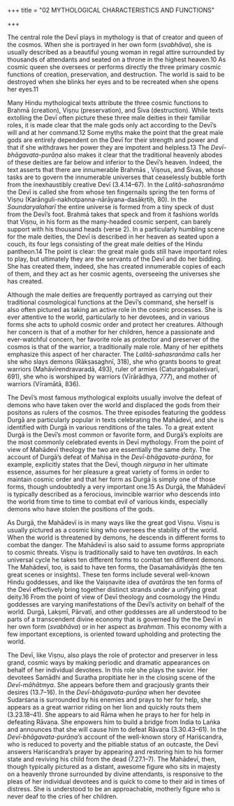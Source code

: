 +++
title = "02 MYTHOLOGICAL CHARACTERISTICS AND FUNCTIONS"

+++

The central role the Devī plays in mythology is that of creator and queen of the cosmos. When she is portrayed in her own form \(*svabhāva*\), she is usually described as a beautiful young woman in regal attire surrounded by thousands of attendants and seated on a throne in the highest heaven.10 As cosmic queen she oversees or performs directly the three primary cosmic functions of creation, preservation, and destruction. The world is said to be destroyed when she blinks her eyes and to be recreated when she opens her eyes.11

Many Hindu mythological texts attribute the three cosmic functions to Brahmā \(creation\), Viṣṇu \(preservation\), and Śiva \(destruction\). While texts extolling the Devī often picture these three male deities in their familiar roles, it is made clear that the male gods only act according to the Devī’s will and at her command.12 Some myths make the point that the great male gods are entirely dependent on the Devī for their strength and power and that if she withdraws her power they are impotent and helpless.13 The *Devī-bhāgavata-purāṇa* also makes it clear that the traditional heavenly abodes of these deities are far below and inferior to the Devī’s heaven. Indeed, the text asserts that there are innumerable Brahmās , Viṣṇus, and Śivas, whose tasks are to govern the innumerable universes that ceaselessly bubble forth from the inexhaustibly creative Devī \(3.4.14–67\). In the *Lalitā-sahasranāma* the Devī is called she from whose ten fingernails spring the ten forms of Viṣṇu \(Karānguli-nakhotpanna-nārāyana-dasākṛtiḥ, 80\). In the *Saundaryalaharī* the entire universe is formed from a tiny speck of dust from the Devī’s foot. Brahmā takes that speck and from it fashions worlds that Viṣṇu, in his form as the many-headed cosmic serpent, can barely support with his thousand heads \(verse 2\). In a particularly humbling scene for the male deities, the Devī is described in her heaven as seated upon a couch, its four legs consisting of the great male deities of the Hindu pantheon.14 The point is clear: the great male gods still have important roles to play, but ultimately they are the servants of the Devī and do her bidding. She has created them, indeed, she has created innumerable copies of each of them, and they act as her cosmic agents, overseeing the universes she has created.

Although the male deities are frequently portrayed as carrying out their traditional cosmological functions at the Devī’s command, she herself is also often pictured as taking an active role in the cosmic processes. She is ever attentive to the world, particularly to her devotees, and in various forms she acts to uphold cosmic order and protect her creatures. Although her concern is that of a mother for her children, hence a passionate and ever-watchful concern, her favorite role as protector and preserver of the cosmos is that of the warrior, a traditionally male role. Many of her epithets emphasize this aspect of her character. The *Lalitā-sahasranāma* calls her she who slays demons \(Rākṣasaghnī, 318\), she who grants boons to great warriors \(Mahāvīrendravaradā, 493\), ruler of armies \(Caturaṅgabaleśvarī, 691\), she who is worshiped by warriors \(Vīrārādhya, *777*\), and mother of warriors \(Vīramātā, 836\).

The Devī’s most famous mythological exploits usually involve the defeat of demons who have taken over the world and displaced the gods from their positons as rulers of the cosmos. The three episodes featuring the goddess Durgā are particularly popular in texts celebrating the Mahādevī, and she is identified with Durgā in various renditions of the tales. To a great extent Durgā is the Devī’s most common or favorite form, and Durgā’s exploits are the most commonly celebrated events in Devī mythology. From the point of view of Mahādevī theology the two are essentially the same deity. The account of Durgā’s defeat of Mahiṣa in the *Devī-bhāgavata-purāṇa*, for example, explicitly states that the Devī, though *nirguṇa* in her ultimate essence, assumes for her pleasure a great variety of forms in order to maintain cosmic order and that her form as Durgā is simply one of those forms, though undoubtedly a very important one.15 As Durgā, the Mahādevī is typically described as a ferocious, invincible warrior who descends into the world from time to time to combat evil of various kinds, especially demons who have stolen the positions of the gods.

As Durgā, the Mahādevī is in many ways like the great god Viṣṇu. Viṣṇu is usually pictured as a cosmic king who oversees the stability of the world. When the world is threatened by demons, he descends in different forms to combat the danger. The Mahādevī is also said to assume forms appropriate to cosmic threats. Viṣṇu is traditionally said to have ten *avatāras*. In each universal cycle he takes ten different forms to combat ten different demons. The Mahādevī, too, is said to have ten forms, the Dasamahāvidyās \(the ten great scenes or insights\). These ten forms include several well-known Hindu goddesses, and like the Vaiṣṇavite idea of *avatāras* the ten forms of the Devī effectively bring together distinct strands under a unifying great deity.16 From the point of view of Devī theology and cosmology the Hindu goddesses are varying manifestations of the Devī’s activity on behalf of the world. Durgā, Lakṣmī, Pārvatī, and other goddesses are all understood to be parts of a transcendent divine economy that is governed by the the Devī in her own form \(*svabhāva*\) or in her aspect as *brahman*. This economy with a few important exceptions, is oriented toward upholding and protecting the world.

The Devī, like Viṣṇu, also plays the role of protector and preserver in less grand, cosmic ways by making periodic and dramatic appearances on behalf of her individual devotees. In this role she plays the savior. Her devotees Samādhi and Suratha propitiate her in the closing scene of the *Devī-māhātmya*. She appears before them and gracjously grants their desires \(13.7–16\). In the *Devī-bhāgavata-purāṇa* when her devotee Sudarśana is surrounded by his enemies and prays to her for help, she appears as a great warrior riding on her lion and quickly routs them \(3.23.18–41\). She appears to aid Rāma when he prays to her for help in defeating Rāvaṇa. She enpowers him to build a bridge from India to Laṅka and announces that she will cause him to defeat Rāvaṇa \(3.30.43–61\). In the *Devī-bhāgavata-purāṇa’s* account of the well-known story of Hariścandra, who is reduced to poverty and the pitiable status of an outcaste, the Devī answers Hariścandra’s prayer by appearing and restoring him to his former state and reviving his child from the dead \(7.27.1–7\). The Mahādevī, then, though typically pictured as a distant, awesome figure who sits in majesty on a heavenly throne surrounded by divine attendants, is responsive to the pleas of her individual devotees and is quick to come to their aid in times of distress. She is understood to be an approachable, motherly figure who is never deaf to the cries of her children.
